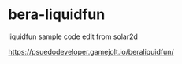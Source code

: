 # bera-liquidfun
liquidfun sample code edit from solar2d

https://psuedodeveloper.gamejolt.io/beraliquidfun/
